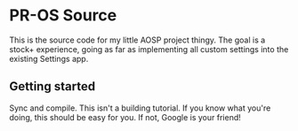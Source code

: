 # PR-OS Source
This is the source code for my little AOSP project thingy. The goal is a stock+ experience, going as far as implementing all custom settings into the existing Settings app.

## Getting started

Sync and compile. This isn't a building tutorial. If you know what you're doing, this should be easy for you. If not, Google is your friend!
